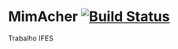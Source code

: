 # MimAcher [![Build Status](https://travis-ci.org/gmatozinho/MimAcher.svg?branch=master)](https://travis-ci.org/gmatozinho/MimAcher)
Trabalho IFES
